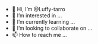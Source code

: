 - 👋 Hi, I’m @Luffy-tarro
- 👀 I’m interested in ...
- 🌱 I’m currently learning ...
- 💞️ I’m looking to collaborate on ...
- 📫 How to reach me ...

<!---
Luffy-tarro/Luffy-tarro is a ✨ special ✨ repository because its `README.md` (this file) appears on your GitHub profile.
You can click the Preview link to take a look at your changes.
--->
